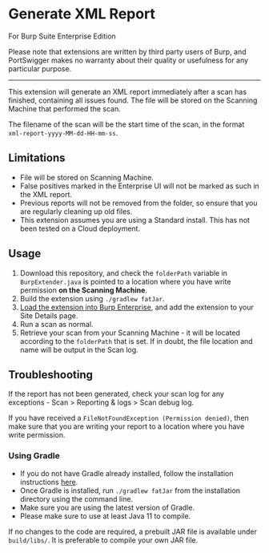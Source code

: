 # Generate XML Report
For Burp Suite Enterprise Edition

Please note that extensions are written by third party users of Burp, and PortSwigger makes no warranty about their quality or usefulness for any particular purpose.

---
This extension will generate an XML report immediately after a scan has finished, containing all issues found. The file will be stored on the Scanning Machine that performed the scan.

The filename of the scan will be the start time of the scan, in the format `xml-report-yyyy-MM-dd-HH-mm-ss`.

## Limitations
- File will be stored on Scanning Machine.
- False positives marked in the Enterprise UI will not be marked as such in the XML report.
- Previous reports will not be removed from the folder, so ensure that you are regularly cleaning up old files.
- This extension assumes you are using a Standard install. This has not been tested on a Cloud deployment.

## Usage
1. Download this repository, and check the `folderPath` variable in `BurpExtender.java` is pointed to a location where you have write permission **on the Scanning Machine**.
2. Build the extension using `./gradlew fatJar`.
3. [Load the extension into Burp Enterprise](https://portswigger.net/burp/documentation/enterprise/working/scans/extensions), and add the extension to your Site Details page.
4. Run a scan as normal.
5. Retrieve your scan from your Scanning Machine - it will be located according to the `folderPath` that is set. If in doubt, the file location and name will be output in the Scan log.

## Troubleshooting
If the report has not been generated, check your scan log for any exceptions - Scan > Reporting & logs > Scan debug log.

If you have received a `FileNotFoundException (Permission denied)`, then make sure that you are writing your report to a location where you have write permission.

### Using Gradle
- If you do not have Gradle already installed, follow the installation instructions [here](https://gradle.org/install/).
- Once Gradle is installed, run `./gradlew fatJar` from the installation directory using the command line.
- Make sure you are using the latest version of Gradle.
- Please make sure to use at least Java 11 to compile.

If no changes to the code are required, a prebuilt JAR file is available under `build/libs/`. It is preferable to compile your own JAR file.
